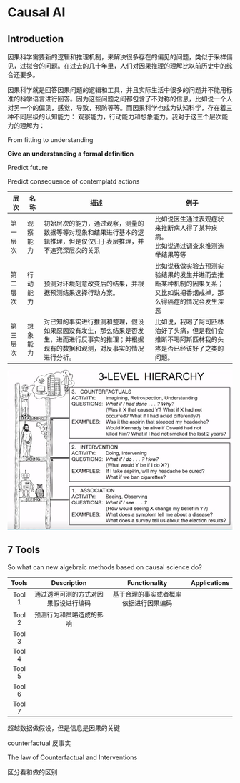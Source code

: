# Causal AI

## Introduction	

因果科学需要新的逻辑和推理机制，来解决很多存在的偏见的问题，类似于采样偏见，过拟合的问题。在过去的几十年里，人们对因果推理的理解比以前历史中的综合还要多。

因果科学就是回答因果问题的逻辑和工具，并且实际生活中很多的问题并不能用标准的科学语言进行回答。因为这些问题之间都包含了不对称的信息，比如说一个人对另一个的偏见，感觉，导致，预防等等。而因果科学也成为认知科学，存在着三种不同层级的认知能力： 观察能力，行动能力和想象能力。我对于这三个层次能力的理解为：



From fitting to understanding

**Give an understanding a formal definition**

Predict future

Predict consequence of contemplatd actions





| 层次     | 名称     | 描述                                                         | 例子                                                         |
| -------- | -------- | ------------------------------------------------------------ | ------------------------------------------------------------ |
| 第一层次 | 观察能力 | 初始层次的能力，通过观察，测量的数据等等对现象和结果进行基本的逻辑推理，但是仅仅归于表层推理，并不追究深层次的关系 | 比如说医生通过表观症状来推断病人得了某种疾病。<br />比如说通过调查来推测选举结果等等 |
| 第二层次 | 行动能力 | 预测对环境刻意改变后的结果，并根据预测结果选择行动方案。     | 比如说我做实验去预测实验结果的发生并进而去推断某种机制的因果关系；<br />又比如说把香烟戒掉，那么得癌症的情况会发生深恶 |
| 第三层次 | 想象能力 | 对已知的事实进行推测和整理，假设如果原因没有发生，那么结果是否发生，进而进行反事实的推理；并根据现有的数据和观测，对反事实的情况进行分析。 | 比如说，我喝了阿司匹林治好了头痛，但是我们会推断不喝阿斯匹林我的头疼是否已经该好了之类的问题。 |



![pqeph22bt2](https://raw.githubusercontent.com/DobricLilujun/imagesAll/main/imagespqeph22bt2.png)

## 7 Tools

So what can new algebraic methods based on causal science do?

| Tools  |             Description              |             Functionality              | Applications |
| :----: | :----------------------------------: | :------------------------------------: | :----------: |
| Tool 1 | 通过透明可测的方式对因果假设进行编码 | 基于合理的事实或者概率依据进行因果编码 |              |
| Tool 2 |       预测行为和策略造成的影响       |                                        |              |
| Tool 3 |                                      |                                        |              |
| Tool 4 |                                      |                                        |              |
| Tool 5 |                                      |                                        |              |
| Tool 6 |                                      |                                        |              |
| Tool 7 |                                      |                                        |              |

















超越数据做假设，但是信息是因果的关键

counterfactual 反事实

The law of Counterfactual and Interventions

区分看和做的区别



